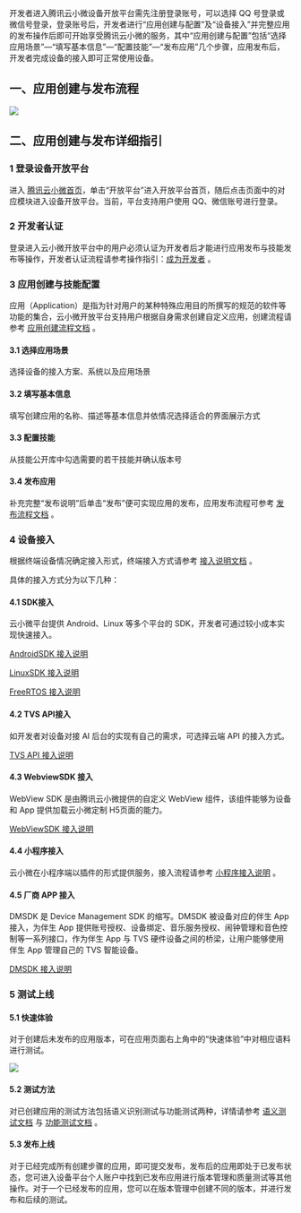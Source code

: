 开发者进入腾讯云小微设备开放平台需先注册登录账号，可以选择 QQ 号登录或微信号登录，登录账号后，开发者进行“应用创建与配置”及“设备接入”并完整应用的发布操作后即可开始享受腾讯云小微的服务，其中“应用创建与配置”包括“选择应用场景”—“填写基本信息”—“配置技能”—“发布应用”几个步骤，应用发布后，开发者完成设备的接入即可正常使用设备。

## 一、应用创建与发布流程

![](https://main.qcloudimg.com/raw/30a3f99caad45d856b87ee63c529a5d6/111ac06a67bebff996f278d2f725ebf4f67.jpg)

## 二、应用创建与发布详细指引

### 1 登录设备开放平台

进入 [腾讯云小微首页](https://dingdang.qq.com)，单击“开放平台”进入开放平台首页，随后点击页面中的对应模块进入设备开放平台。当前，平台支持用户使用 QQ、微信账号进行登录。

### 2 开发者认证

登录进入云小微开放平台中的用户必须认证为开发者后才能进行应用发布与技能发布等操作，开发者认证流程请参考操作指引：[成为开发者](https://dingdang.qq.com/doc/page/16) 。

### 3 应用创建与技能配置

应用（Application）是指为针对用户的某种特殊应用目的所撰写的规范的软件等功能的集合，云小微开放平台支持用户根据自身需求创建自定义应用，创建流程请参考 [应用创建流程文档](https://dingdang.qq.com/doc/page/331) 。

#### 3.1 选择应用场景
选择设备的接入方案、系统以及应用场景
#### 3.2 填写基本信息
填写创建应用的名称、描述等基本信息并依情况选择适合的界面展示方式
#### 3.3 配置技能
从技能公开库中勾选需要的若干技能并确认版本号
#### 3.4 发布应用
补充完整“发布说明”后单击“发布”便可实现应用的发布，应用发布流程可参考 [发布流程文档](https://dingdang.qq.com/doc/page/339) 。

### 4 设备接入

根据终端设备情况确定接入形式，终端接入方式请参考 [接入说明文档](https://dingdang.qq.com/doc/page/219) 。

具体的接入方式分为以下几种：
<br/>

#### 4.1 SDK接入

云小微平台提供 Android、Linux 等多个平台的 SDK，开发者可通过较小成本实现快速接入。

[AndroidSDK 接入说明](https://dingdang.qq.com/doc/page/322)

[LinuxSDK 接入说明](https://dingdang.qq.com/doc/page/324)

[FreeRTOS 接入说明](https://dingdang.qq.com/doc/page/227)
<br/>

#### 4.2 TVS API接入 

如开发者对设备对接 AI 后台的实现有自己的需求，可选择云端 API 的接入方式。

[TVS API 接入说明](https://dingdang.qq.com/doc/page/285)

#### 4.3 WebviewSDK 接入

WebView SDK 是由腾讯云小微提供的自定义 WebView 组件，该组件能够为设备和 App 提供加载云小微定制 H5页面的能力。

[WebViewSDK 接入说明](https://dingdang.qq.com/doc/page/303)

#### 4.4 小程序接入

云小微在小程序端以插件的形式提供服务，接入流程请参考 [小程序接入说明](https://dingdang.qq.com/doc/page/340) 。

#### 4.5 厂商 APP 接入

DMSDK 是 Device Management SDK 的缩写。DMSDK 被设备对应的伴生 App 接入，为伴生 App 提供账号授权、设备绑定、音乐服务授权、闹钟管理和音色控制等一系列接口，作为伴生 App 与 TVS 硬件设备之间的桥梁，让用户能够使用伴生 App 管理自己的 TVS 智能设备。

[DMSDK 接入说明](https://dingdang.qq.com/doc/page/342)

### 5 测试上线

#### 5.1 快速体验

对于创建后未发布的应用版本，可在应用页面右上角中的“快速体验”中对相应语料进行测试。

![](https://main.qcloudimg.com/raw/1a59d51f4ba3d75c6487cdc31549e9e8/2222220200324153723.png)

#### 5.2 测试方法

对已创建应用的测试方法包括语义识别测试与功能测试两种，详情请参考 [语义测试文档](https://dingdang.qq.com/doc/page/334) 与 [功能测试文档](https://dingdang.qq.com/doc/page/335) 。

#### 5.3 发布上线

对于已经完成所有创建步骤的应用，即可提交发布，发布后的应用即处于已发布状态，您可进入设备平台个人账户中找到已发布应用进行版本管理和质量测试等其他操作。对于一个已经发布的应用，您可以在版本管理中创建不同的版本，并进行发布和后续的测试。
